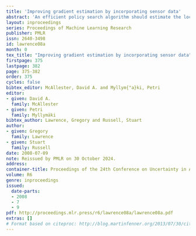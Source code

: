 ```yaml
---
title: 'Improving gradient estimation by incorporating sensor data'
abstract: 'An efficient policy search algorithm should estimate the local gradient of the objective function, with respect to the policy parameters, from as few trials as possible. Whereas most policy search methods estimate this gradient by observing the rewards obtained during policy trials, we show, both theoretically and empirically, that taking into account the sensor data as well gives better gradient estimates and hence faster learning. The reason is that rewards obtained during policy execution vary from trial to trial due to noise in the environment; sensor data, which correlates with the noise, can be used to partially correct for this variation, resulting in an estimator with lower variance.'
layout: inproceedings
series: Proceedings of Machine Learning Research
publisher: PMLR
issn: 2640-3498
id: lawrence08a
month: 0
tex_title: "Improving gradient estimation by incorporating sensor data"
firstpage: 375
lastpage: 382
page: 375-382
order: 375
cycles: false
bibtex_editor: McAllester, David A. and Myllym{"a}ki, Petri
editor:
- given: David A.
  family: McAllester
- given: Petri
  family: Myllymäki
bibtex_author: Lawrence, Gregory and Russell, Stuart
author:
- given: Gregory
  family: Lawrence
- given: Stuart
  family: Russell 
date: 2008-07-09
note: Reissued by PMLR on 30 October 2024.
address:
container-title: Proceedings of the 24th Conference on Uncertainty in Artificial Intelligence
volume: R6
genre: inproceedings
issued:
  date-parts:
  - 2008
  - 7
  - 9
pdf: http://proceedings.mlr.press/r6/lawrence08a/lawrence08a.pdf
extras: []
# Format based on citeproc: http://blog.martinfenner.org/2013/07/30/citeproc-yaml-for-bibliographies/
---
```


